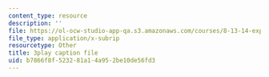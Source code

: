 ```yaml
---
content_type: resource
description: ''
file: https://ol-ocw-studio-app-qa.s3.amazonaws.com/courses/8-13-14-experimental-physics-i-ii-junior-lab-fall-2016-spring-2017/b7866f8f523281a14a952be10de56fd3_B6mK4IyRYiA.srt
file_type: application/x-subrip
resourcetype: Other
title: 3play caption file
uid: b7866f8f-5232-81a1-4a95-2be10de56fd3
---
```


